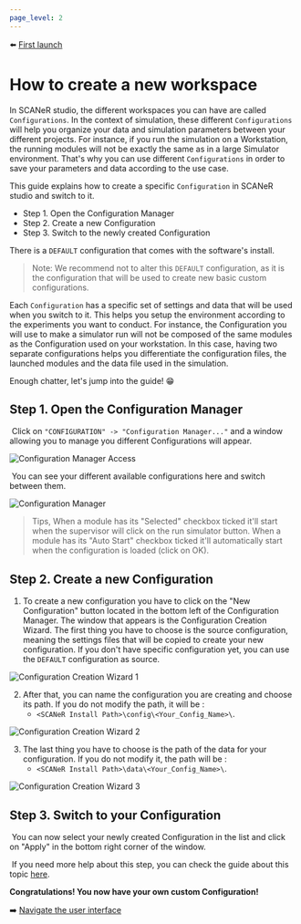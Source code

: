 ```yaml
---
page_level: 2
---
```


:arrow_left: [First launch](../HT_FirstLaunch/HT_FirstLaunch.md)

# How to create a new workspace

In SCANeR studio, the different workspaces you can have are called `Configurations`.  In the context of simulation, these different `Configurations` will help you organize your data and simulation parameters between your different projects. For instance, if you run the simulation on a Workstation, the running modules will not be exactly the same as in a large Simulator environment. That's why you can use different `Configurations` in order to save your parameters and data according to the use case.

This guide explains how to create a specific `Configuration` in SCANeR studio and switch to it.

- Step 1. Open the Configuration Manager
- Step 2. Create a new Configuration
- Step 3. Switch to the newly created Configuration

There is a `DEFAULT` configuration that comes with the software's install.

> Note: We recommend not to alter this `DEFAULT` configuration, as it is the configuration that will be used to create new basic custom configurations.

Each `Configuration` has a specific set of settings and data that will be used when you switch to it. This helps you setup the environment according to the experiments you want to conduct. For instance, the Configuration you will use to make a simulator run will not be composed of the same modules as the Configuration used on your workstation. In this case, having two separate configurations helps you differentiate the configuration files, the launched modules and the data file used in the simulation.

Enough chatter, let's jump into the guide! 😁

## Step 1. Open the Configuration Manager

​	Click on `"CONFIGURATION" -> "Configuration Manager..."` and a window allowing you to manage you different Configurations will appear.

![Configuration Manager Access](./assets/configurationManagerAccess.png)

​	You can see your different available configurations here and switch between them.

![Configuration Manager](./assets/configurationManager.png)
> Tips, When a module has its "Selected" checkbox ticked it'll start when the supervisor will click on the run simulator button. When a module has its "Auto Start" checkbox ticked it'll automatically start when the configuration is loaded (click on OK).

## Step 2. Create a new Configuration

1.  To create a new configuration you have to click on the "New Configuration" button located in the bottom left of  the Configuration Manager. The window that appears is the Configuration Creation Wizard. The first thing you have to choose is the source configuration, meaning the settings files that will be copied to create your new configuration. If you don't have specific configuration yet, you can use the `DEFAULT` configuration as source.

![Configuration Creation Wizard 1](./assets/configCreationWizard-1.png)

2.  After that, you can name the configuration you are creating and choose its path. If you do not modify the path, it will be : 
    - `<SCANeR Install Path>\config\<Your_Config_Name>\`.

![Configuration Creation Wizard 2](./assets/configCreationWizard-2.png)

3.  The last thing you have to choose is the path of the data for your configuration. If you do not modify it, the path will be :
    - `<SCANeR Install Path>\data\<Your_Config_Name>\`.

![Configuration Creation Wizard 3](./assets/configCreationWizard-3.png)

## Step 3. Switch to your Configuration

​	You can now select your newly created Configuration in the list and click on "Apply" in the bottom right corner of the window.

​	If you need more help about this step, you can check the guide about this topic [here](../HT_Change_work_environment/HT_Change_work_environment.md).

**Congratulations! You now have your own custom Configuration!**

:arrow_right: [Navigate the user interface](../HT_Navigate/HT_Navigate.md)
